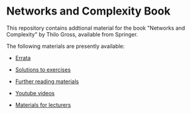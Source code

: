 # Networks and Complexity Book

This repository contains addtional material for the book "Networks and Complexity" by Thilo Gross, available from Springer. 

The following materials are presently available:
- [Errata](cont/errata)
- [Solutions to exercises](sol/solutions.md)
- [Further reading materials](further/further.md) 
- [Youtube videos](videos.md) 

- [Materials for lecturers](lecturers/lecturers.md) 
